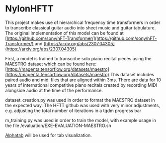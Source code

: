 # NylonHFTT

This project makes use of hierarchical frequency time transformers in order to transcribe classical guitar audio into sheet music and guitar tabulature. The original implementation of this model can be found at [https://github.com/sony/hFT-Transformer/](https://github.com/sony/hFT-Transformer/) and [https://arxiv.org/abs/2307.04305](https://arxiv.org/abs/2307.04305)

First, a model is trained to transcribe solo piano recital pieces using the MAESTRO dataset
which can be found here: [https://magenta.tensorflow.org/datasets/maestro](https://magenta.tensorflow.org/datasets/maestro) This dataset includes paired audio and midi files that are aligned within 3ms. There are data for 10 years of international competitive piano recitals created by recording MIDI alongside audio at the time of the performance.

dataset_creation.py was used in order to format the MAESTRO dataset in the expected way. The HFTT github was used with very minor adjustments, e.g. adjusting the total number of iterations in a tqdm progress bar

m_training.py was used in order to train the model, with example usage in the file /evaluation/EXE-EVALUATION-MAESTRO.sh

[Alphatab](https://github.com/CoderLine/alphaTab) will be used for tab visualization.
